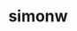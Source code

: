 ---
title: simonw
github: https://github.com/simonw
mode: dark
transition: 1s
score: 85.0
archetype:
- Innovative
- Github Actions
---